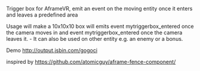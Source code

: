 Trigger box for AframeVR, emit an event on the moving entity once it enters and leaves a predefined area

Usage <camera triggerbox="triggereventname: mytriggerbox" /> will make a 10x10x10 box will emits event mytriggerbox_entered once the camera moves in and event mytriggerbox_entered once the camera leaves it.  - It can also be used on other entity e.g. an enemy or a bonus.

Demo http://output.jsbin.com/gogoci

inspired by https://github.com/atomicguy/aframe-fence-component/
